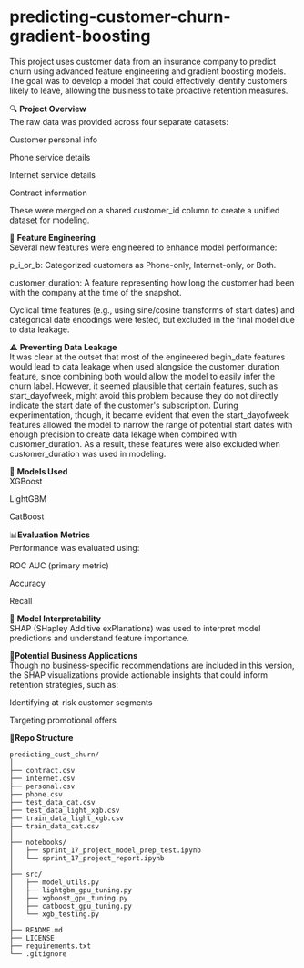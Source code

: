 # predicting-customer-churn-gradient-boosting
This project uses customer data from an insurance company to predict churn using advanced feature engineering and gradient boosting models. The goal was to develop a model that could effectively identify customers likely to leave, allowing the business to take proactive retention measures.

🔍 **Project Overview**  
The raw data was provided across four separate datasets:

Customer personal info

Phone service details

Internet service details

Contract information

These were merged on a shared customer_id column to create a unified dataset for modeling.

🧠 **Feature Engineering**  
Several new features were engineered to enhance model performance:

p_i_or_b: Categorized customers as Phone-only, Internet-only, or Both.

customer_duration: A feature representing how long the customer had been with the company at the time of the snapshot.

Cyclical time features (e.g., using sine/cosine transforms of start dates) and categorical date encodings were tested, but excluded in the final model due to data leakage.

⚠️ **Preventing Data Leakage**  
It was clear at the outset that most of the engineered begin_date features would lead to data leakage when used alongside the customer_duration feature, since combining both would allow the model to easily infer the churn label. However, it seemed plausible that certain features, such as start_dayofweek, might avoid this problem because they do not directly indicate the start date of the customer's subscription. During experimentation, though, it became evident that even the start_dayofweek features allowed the model to narrow the range of potential start dates with enough precision to create data lekage when combined with customer_duration. As a result, these features were also excluded when customer_duration was used in modeling.  

🧪 **Models Used**  
XGBoost

LightGBM

CatBoost

📊**Evaluation Metrics**  
Performance was evaluated using:

ROC AUC (primary metric)

Accuracy

Recall

🔎 **Model Interpretability**  
SHAP (SHapley Additive exPlanations) was used to interpret model predictions and understand feature importance.

💼**Potential Business Applications**  
Though no business-specific recommendations are included in this version, the SHAP visualizations provide actionable insights that could inform retention strategies, such as:

Identifying at-risk customer segments

Targeting promotional offers

📁**Repo Structure**
```
predicting_cust_churn/
│
├── contract.csv
├── internet.csv
├── personal.csv
├── phone.csv
├── test_data_cat.csv
├── test_data_light_xgb.csv
├── train_data_light_xgb.csv
├── train_data_cat.csv
│
├── notebooks/
│   ├── sprint_17_project_model_prep_test.ipynb
│   └── sprint_17_project_report.ipynb
│
├── src/
│   ├── model_utils.py
│   ├── lightgbm_gpu_tuning.py
│   ├── xgboost_gpu_tuning.py
│   ├── catboost_gpu_tuning.py
│   └── xgb_testing.py
│
├── README.md
├── LICENSE
├── requirements.txt
└── .gitignore
